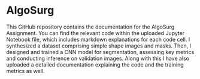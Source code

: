 # AlgoSurg

This GitHub repository contains the documentation for the AlgoSurg Assignment. You can find the relevant code within the uploaded Jupyter Notebook file, which includes markdown explanations for each code cell. I synthesized a dataset comprising simple shape images and masks. Then, I designed and trained a CNN model for segmentation, assessing key metrics and conducting inference on validation images. Along with this I have also uploaded a detailed documentation explaining the code and the training metrics as well. 
